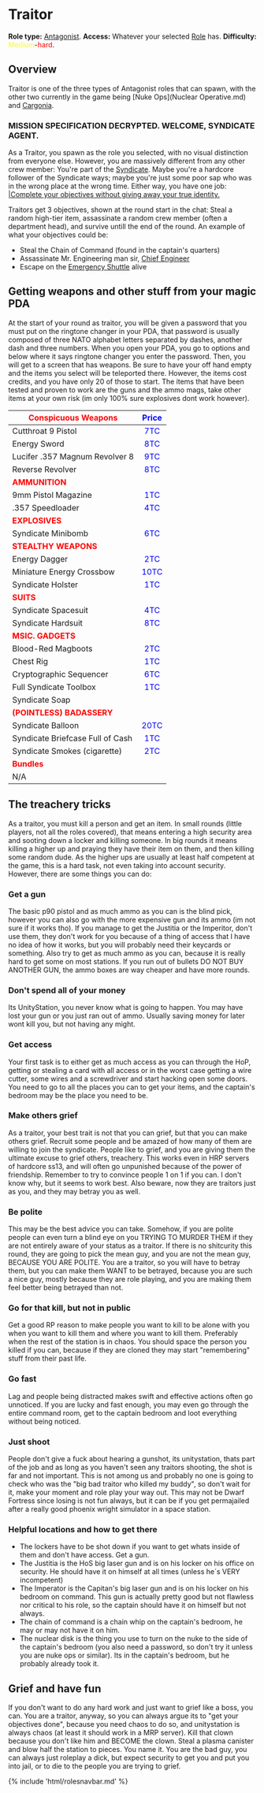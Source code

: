 # Traitor
**Role type:** <font color= "Red">[Antagonist](Roles.md#antagonist)</font>. **Access:** Whatever your selected [Role](Roles.md) has. **Difficulty:**<font color="Yellow"> Medium</font>-<font color="Red">hard</font>.


## Overview

Traitor is one of the three types of Antagonist roles that can spawn, with the other two currently in the game being [Nuke Ops](Nuclear Operative.md) and [Cargonia](Cargonia.md).


### MISSION SPECIFICATION DECRYPTED. WELCOME, SYNDICATE AGENT.

As a Traitor, you spawn as the role you selected, with no visual distinction from everyone else. However, you are massively different from any other crew member: You're part of the [Syndicate](Groups.md). Maybe you're a hardcore follower of the Syndicate ways; maybe you're just some poor sap who was in the wrong place at the wrong time. Either way, you have one job: [|Complete your objectives without giving away your true identity.](So-close-to-impossible-that-it-might-as-well-not-even-exist.md)

Traitors get 3 objectives, shown at the round start in the chat: Steal a random high-tier item, assassinate a random crew member (often a department head), and survive untill the end of the round. An example of what your objectives could be:

- Steal the Chain of Command (found in the captain's quarters)
- Assassinate Mr. Engineering man sir, [Chief Engineer](Chief-Engineer.md)
- Escape on the [Emergency Shuttle](Emergency-Shuttle.md) alive

## Getting weapons and other stuff from your magic PDA

At the start of your round as traitor, you will be given a password that you must put on the ringtone changer in your PDA, that password is usually composed of three NATO alphabet letters separated by dashes, another dash and three numbers. When you open your PDA, you go to options and below where it says ringtone changer you enter the password. Then, you will get to a screen that has weapons. Be sure to have your off hand empty and the items you select will be teleported there. However, the items cost credits, and you have only 20 of those to start. The items that have been tested and proven to work are the guns and the ammo mags, take other items at your own risk (im only 100% sure explosives dont work however).



| <font color="red">Conspicuous Weapons</font>       | <font color="blue">Price</font> |
| -------------------------------------------------- | :-----------------------------: |
| Cutthroat 9 Pistol                                 |  <font color="blue">7TC</font>  |
| Energy Sword                                       |  <font color="blue">8TC</font>  |
| Lucifer .357 Magnum Revolver 8                     |  <font color="blue">9TC</font>  |
| Reverse Revolver                                   |  <font color="blue">8TC</font>  |
| **<font color="red">AMMUNITION</font>**            |                                 |
| 9mm Pistol Magazine                                |  <font color="blue">1TC</font>  |
| .357 Speedloader                                   |  <font color="blue">4TC</font>  |
| <font color="red">**EXPLOSIVES**</font>            |                                 |
| Syndicate Minibomb                                 |  <font color="blue">6TC</font>  |
| <font color="red">**STEALTHY WEAPONS**</font>      |                                 |
| Energy Dagger                                      |  <font color="blue">2TC</font>  |
| Miniature Energy Crossbow                          | <font color="blue">10TC</font>  |
| Syndicate Holster                                  |  <font color="blue">1TC</font>  |
| <font color="red">**SUITS**</font>                 |                                 |
| Syndicate Spacesuit                                |  <font color="blue">4TC</font>  |
| Syndicate Hardsuit                                 |  <font color="blue">8TC</font>  |
| <font color="red">**MSIC. GADGETS**</font>         |                                 |
| Blood-Red Magboots                                 |  <font color="blue">2TC</font>  |
| Chest Rig                                          |  <font color="blue">1TC</font>  |
| Cryptographic Sequencer                            |  <font color="blue">6TC</font>  |
| Full Syndicate Toolbox                             |  <font color="blue">1TC</font>  |
| Syndicate Soap                                     |                                 |
| <font color="red">**(POINTLESS) BADASSERY**</font> |                                 |
| Syndicate Balloon                                  | <font color="blue">20TC</font>  |
| Syndicate Briefcase Full of Cash                   |  <font color="blue">1TC</font>  |
| Syndicate Smokes (cigarette)                       |  <font color="blue">2TC</font>  |
| <font color="red">**Bundles**</font>               |                                 |
| N/A                                                |                                 |

## The treachery tricks

As a traitor, you must kill a person and get an item. In small rounds (little players, not all the roles covered), that means entering a high security area and sooting down a locker and killing someone. In big rounds it means killing a higher up and praying they have their item on them, and then killing some random dude. As the higher ups are usually at least half competent at the game, this is a hard task, not even taking into account security. However, there are some things you can do:

### Get a gun

The basic p90 pistol and as much ammo as you can is the blind pick, however you can also go with the more expensive gun and its ammo (im not sure if it works tho). If you manage to get the Justitia or the Imperitor, don't use them, they don't work for you because of a thing of access that I have no idea of how it works, but you will probably need their keycards or something. Also try to get as much ammo as you can, because it is really hard to get some on most stations.
If you run out of bullets DO NOT BUY ANOTHER GUN, the ammo boxes are way cheaper and have more rounds.

### Don't spend all of your money

Its UnityStation, you never know what is going to happen. You may have lost your gun or you just ran out of ammo. Usually saving money for later wont kill you, but not having any might.

### Get access

Your first task is to either get as much access as you can through the HoP, getting or stealing a card with all access or in the worst case getting a wire cutter, some wires and a screwdriver and start hacking open some doors. You need to go to all the places you can to get your items, and the captain's bedroom may be the place you need to be.

### Make others grief

As a traitor, your best trait is not that you can grief, but that you can make others grief. Recruit some people and be amazed of how many of them are willing to join the syndicate. People like to grief, and you are giving them the ultimate excuse to grief others, treachery. This works even in HRP servers of hardcore ss13, and will often go unpunished because of the power of friendship. Remember to try to convince people 1 on 1 if you can. I don't know why, but it seems to work best. Also beware, now they are traitors just as you, and they may betray you as well.

### Be polite

This may be the best advice you can take. Somehow, if you are polite people can even turn a blind eye on you TRYING TO MURDER THEM if they are not entirely aware of your status as a traitor. If there is no shitcurity this round, they are going to pick the mean guy, and you are not the mean guy, BECAUSE YOU ARE POLITE. You are a traitor, so you will have to betray them, but you can make them WANT to be betrayed, because you are such a nice guy, mostly because they are role playing, and you are making them feel better being betrayed than not.

### Go for that kill, but not in public

Get a good RP reason to make people you want to kill to be alone with you when you want to kill them and where you want to kill them. Preferably when the rest of the station is in chaos. You should space the person you killed if you can, because if they are cloned they may start "remembering" stuff from their past life.

### Go fast

Lag and people being distracted makes swift and effective actions often go unnoticed. If you are lucky and fast enough, you may even go through the entire command room, get to the captain bedroom and loot everything without being noticed.

### Just shoot

People don't give a fuck about hearing a gunshot, its unitystation, thats part of the job and as long as you haven't seen any traitors shooting, the shot is far and not important. This is not among us and probably no one is going to check who was the "big bad traitor who killed my buddy", so don't wait for it, make your moment and role play your way out. This may not be Dwarf Fortress since losing is not fun always, but it can be if you get permajailed after a really good phoenix wright simulator in a space station.

### Helpful locations and how to get there

- The lockers have to be shot down if you want to get whats inside of them and don't have access. Get a gun.
- The Justitia is the HoS big laser gun and is on his locker on his office on security. He should have it on himself at all times (unless he´s VERY incompetent)
- The Imperator is the Capitan's big laser gun and is on his locker on his bedroom on command. This gun is actually pretty good but not flawless nor critical to his role, so the captain should have it on himself but not always.
- The chain of command is a chain whip on the captain's bedroom, he may or may not have it on him.
- The nuclear disk is the thing you use to turn on the nuke to the side of the captain's bedroom (you also need a password, so don't try it unless you are nuke ops or similar). Its in the captain's bedroom, but he probably already took it.

## Grief and have fun

If you don't want to do any hard work and just want to grief like a boss, you can. You are a traitor, anyway, so you can always argue its to "get your objectives done", because you need chaos to do so, and unitystation is always chaos (at least it should work in a MRP server). Kill that clown because you don't like him and BECOME the clown. Steal a plasma canister and blow half the station to pieces. You name it. You are the bad guy, you can always just roleplay a dick, but expect security to get you and put you into jail, or to die to the people you are trying to grief.

{% include 'html/rolesnavbar.md' %}
